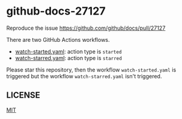 # github-docs-27127

Reproduce the issue https://github.com/github/docs/pull/27127

There are two GitHub Actions workflows.

- [watch-started.yaml](.github/workflows/watch-started.yaml): action type is `started`
- [watch-starred.yaml](.github/workflows/watch-starred.yaml): action type is `starred`

Please star this repository, then the workflow `watch-started.yaml` is triggered but the workflow `watch-starred.yaml` isn't triggered.

## LICENSE

[MIT](LICENSE)
